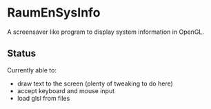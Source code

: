 RaumEnSysInfo
=============

A screensaver like program to display system information in OpenGL.

Status
------

Currently able to:
- draw text to the screen (plenty of tweaking to do here)
- accept keyboard and mouse input
- load glsl from files
